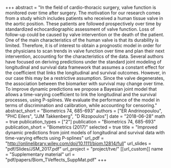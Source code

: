 +++
abstract = "In the field of cardio-thoracic surgery, valve function is monitored over time after surgery. The motivation for our research comes from a study which includes patients who received a human tissue valve in the aortic position. These patients are followed prospectively over time by standardized echocardiographic assessment of valve function. Loss of follow-up could be caused by valve intervention or the death of the patient. One of the main characteristics of the human valve is that its durability is limited. Therefore, it is of interest to obtain a prognostic model in order for the physicians to scan trends in valve function over time and plan their next intervention, accounting for the characteristics of the data. Several authors have focused on deriving predictions under the standard joint modeling of longitudinal and survival data framework that assumes a constant effect for the coefficient that links the longitudinal and survival outcomes. However, in our case this may be a restrictive assumption. Since the valve degenerates, the association between the biomarker with survival may change over time. To improve dynamic predictions we propose a Bayesian joint model that allows a time-varying coefficient to link the longitudinal and the survival processes, using P-splines. We evaluate the performance of the model in terms of discrimination and calibration, while accounting for censoring."
abstract_short = "Biometrics 74, 685-693"
authors = ["ER Andrinopoulou", "PHC Eilers", "JJM Takkenberg", "D Rizopoulos"]
date = "2018-06-28"
math = true
publication_types = ["2"]
publication = "Biometrics 74, 685-693"
publication_short = "Biometrics (2017)"
selected = true
title = "Improved dynamic predictions from joint models of longitudinal and survival data with time-varying effects using P-splines"
url_pdf = "http://onlinelibrary.wiley.com/doi/10.1111/biom.12814/full"
url_slides = "pdf/Slides/JSM_2017.pdf"
url_project = "project/tve/"
[[url_custom]]
    name = "Supplementary material"
    url = "pdf/papers/Biom_TVeffects_SuppMat.pdf"
+++
